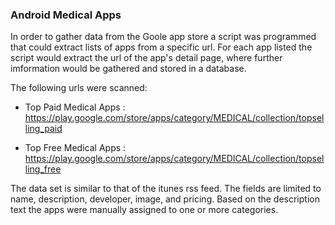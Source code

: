 ### Android Medical Apps

In order to gather data from the Goole app store a script was programmed that could extract lists of apps from a specific url. For each app listed the script would extract the url of the app's detail page, where further imformation would be gathered and stored in a database.

The following urls were scanned:

* Top Paid Medical Apps : 
https://play.google.com/store/apps/category/MEDICAL/collection/topselling_paid

* Top Free Medical Apps : 
https://play.google.com/store/apps/category/MEDICAL/collection/topselling_free

The data set is similar to that of the itunes rss feed. The fields are limited to name, description, developer, image, and pricing. Based on the description text the apps were manually assigned to one or more categories. 